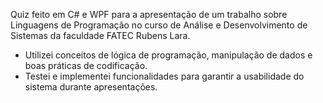 Quiz feito em C# e WPF para a apresentação de um trabalho sobre Linguagens de Programação no curso de Análise e Desenvolvimento de Sistemas da faculdade FATEC Rubens Lara.

- Utilizei conceitos de lógica de programação, manipulação de dados e boas práticas de codificação.
- Testei e implementei funcionalidades para garantir a usabilidade do sistema durante apresentações.
